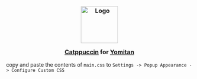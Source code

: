 <h3 align="center">
	<img src="https://raw.githubusercontent.com/catppuccin/catppuccin/main/assets/logos/exports/1544x1544_circle.png" width="100" alt="Logo"/><br/>
	<img src="https://raw.githubusercontent.com/catppuccin/catppuccin/main/assets/misc/transparent.png" height="30" width="0px"/>
	<a href="https://github.com/catppuccin/catppuccin">Catppuccin</a> for <a href="https://github.com/themoeway/yomitan">Yomitan</a>
	<img src="https://raw.githubusercontent.com/catppuccin/catppuccin/main/assets/misc/transparent.png" height="30" width="0px"/>
</h3>



<!-- <p align="center">
  <img src="assets/preview.webp"/>
</p> -->

copy and paste the contents of `main.css` to `Settings -> Popup Appearance -> Configure Custom CSS`